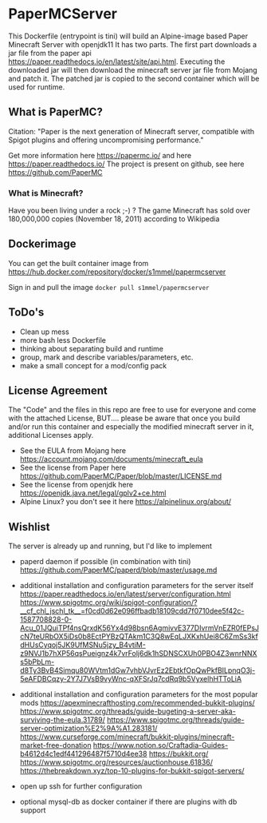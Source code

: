 # PaperMCServer
This Dockerfile (entrypoint is tini) will build an Alpine-image based Paper Minecraft Server with openjdk11
It has two parts. The first part downloads a jar file from the paper api 
<https://paper.readthedocs.io/en/latest/site/api.html>. Executing the downloaded jar will then download 
the minecraft server jar file from Mojang and patch it. The patched jar is copied to the second container which 
will be used for runtime.

## What is PaperMC?
Citation: "Paper is the next generation of Minecraft server, compatible with Spigot plugins and offering uncompromising performance."

Get more information here <https://papermc.io/> and here https://paper.readthedocs.io/
The project is present on github, see here <https://github.com/PaperMC>

### What is Minecraft?
Have you been living under a rock ;-) ? The game Minecraft has sold over 180,000,000 copies (November 18, 2011) according to Wikipedia

## Dockerimage 
You can get the built container image from
<https://hub.docker.com/repository/docker/s1mmel/papermcserver>

Sign in and pull the image
`docker pull s1mmel/papermcserver`

## ToDo's
* Clean up mess
* more bash less Dockerfile
* thinking about separating build and runtime
* group, mark and describe variables/parameters, etc.
* make a small concept for a mod/config pack 

## License Agreement
The "Code" and the files in this repo are free to use for everyone and come with the attached License, BUT....
please be aware that once you build and/or run this container and especially the modified minecraft server in it, additional Licenses apply.

* See the EULA from Mojang here <https://account.mojang.com/documents/minecraft_eula>
* See the license from Paper here <https://github.com/PaperMC/Paper/blob/master/LICENSE.md>
* See the license from openjdk here <https://openjdk.java.net/legal/gplv2+ce.html>
* Alpine Linux? you don't see it here <https://alpinelinux.org/about/>

## Wishlist

The server is already up and running, but I'd like to implement 

* paperd daemon if possible (in combination with tini) 
<https://github.com/PaperMC/paperd/blob/master/usage.md>

* additional installation and configuration parameters for the server itself 
<https://paper.readthedocs.io/en/latest/server/configuration.html>
<https://www.spigotmc.org/wiki/spigot-configuration/?__cf_chl_jschl_tk__=f0cd0d62e096ffbadb18109cdd7f0710dee5f42c-1587708828-0-Acu_01JQuiTPf4nsQrxdK56Yx4d98bsn6AgmivvE377DIvrmVnEZR0fEPsJcN7teURbOX5iDs0b8EctPYBzQTAkm1C3Q8wEqLJXKxhUei8C6ZmSs3kfdHUsCyqoj5JK9UfMSNu5jzy_B4vtiM-z9NVJ1b7hXP56qsPueignz4k7vrFolj6dk1hSDNSCXUh0PBO4Z3wnrNNXs5bPbLm-d8Ty3BvB4Simqu80WVtm1dGw7vhbVJvrEz2EbtkfOpQwPkfBILpnqO3j-5eAFDBCqzy-2Y7J7VsB9vyWnc-qXFSrJq7cdRq9b5VyxelhHTToLiA>

* additional installation and configuration parameters for the most popular mods
<https://apexminecrafthosting.com/recommended-bukkit-plugins/>
<https://www.spigotmc.org/threads/guide-bugeting-a-server-aka-surviving-the-eula.31789/>
<https://www.spigotmc.org/threads/guide-server-optimization%E2%9A%A1.283181/>
<https://www.curseforge.com/minecraft/bukkit-plugins/minecraft-market-free-donation>
<https://www.notion.so/Craftadia-Guides-b4612d4c1edf441296487f5710d4ee38>
<https://bukkit.org/>
<https://www.spigotmc.org/resources/auctionhouse.61836/>
<https://thebreakdown.xyz/top-10-plugins-for-bukkit-spigot-servers/>

* open up ssh for further configuration 

* optional mysql-db as docker container if there are plugins with db support


